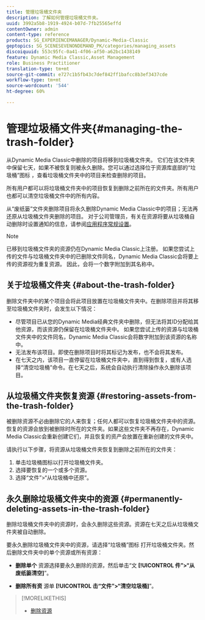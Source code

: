 ```yaml
---
title: 管理垃圾桶文件夹
description: 了解如何管理垃圾桶文件夹。
uuid: 3992a5b8-1919-4924-b07d-7fb25565effd
contentOwner: admin
content-type: reference
products: SG_EXPERIENCEMANAGER/Dynamic-Media-Classic
geptopics: SG_SCENESEVENONDEMAND_PK/categories/managing_assets
discoiquuid: 553c95fc-0a41-4f06-af50-a62bc1438149
feature: Dynamic Media Classic,Asset Management
role: Business Practitioner
translation-type: tm+mt
source-git-commit: e727c1b5fb43c7def842ff1bafcc8b3ef3437cde
workflow-type: tm+mt
source-wordcount: '544'
ht-degree: 60%

---
```



# 管理垃圾桶文件夹{#managing-the-trash-folder}

从Dynamic Media Classic中删除的项目将移到垃圾桶文件夹。 它们在该文件夹中保留七天，如果不被恢复则被永久删除。您可以通过选择位于资源库底部的“垃圾桶”图标 ，查看垃圾桶文件夹中的项目来检查删除的项目。

所有用户都可以将垃圾桶文件夹中的项目恢复到删除之前所在的文件夹。所有用户也都可以清空垃圾桶文件中的所有内容。

从“废纸篓”文件夹删除项目将永久删除Dynamic Media Classic中的项目；无法再还原从垃圾桶文件夹删除的项目。 对于公司管理员，有关在资源将要从垃圾桶自动删除时设置通知的信息，请参阅[应用程序常规设置](application-setup.md#general_settings)。

>[!NOTE]
>
>已移到垃圾桶文件夹的资源仍在Dynamic Media Classic上注册。 如果您尝试上传的文件与垃圾桶文件夹中的已删除文件同名，Dynamic Media Classic会将要上传的资源视为重复资源。 因此，会将一个数字附加到其名称中。

## 关于垃圾桶文件夹 {#about-the-trash-folder}

删除文件夹中的某个项目会将此项目放置在垃圾桶文件夹中。在删除项目并将其移至垃圾桶文件夹时，会发生以下情况：

* 尽管项目已从您的Dynamic Media经典文件夹中删除，但无法将其ID分配给其他资源，而该资源仍保留在垃圾桶文件夹中。 如果您尝试上传的资源与垃圾桶文件夹中的文件同名，Dynamic Media Classic会将数字附加到该资源的名称中。
* 无法发布该项目。即使在删除项目时将其标记为发布，也不会将其发布。
* 在七天之内，该项目一直停留在垃圾桶文件夹中，直到得到恢复，或有人选择“清空垃圾桶”命令。在七天之后，系统会自动执行清除操作永久删除该项目。

## 从垃圾桶文件夹恢复资源 {#restoring-assets-from-the-trash-folder}

被删除资源不必由删除它的人来恢复；任何人都可以恢复垃圾桶文件夹中的资源。恢复的资源会放到被删除时所在的文件夹。如果这些文件夹不再存在，Dynamic Media Classic会重新创建它们，并且恢复的资产会放置在重新创建的文件夹中。

请执行以下步骤，将资源从垃圾桶文件夹恢复到删除之前所在的文件夹：

1. 单击垃圾桶图标以打开垃圾桶文件夹。
1. 选择要恢复的一个或多个资源。
1. 选择“文件”>“从垃圾桶中还原”。

## 永久删除垃圾桶文件夹中的资源  {#permanently-deleting-assets-in-the-trash-folder}

删除垃圾桶文件夹中的资源时，会永久删除这些资源。资源在七天之后从垃圾桶文件夹被自动删除。

要永久删除垃圾桶文件夹中的资源，请选择“垃圾桶”图标  打开垃圾桶文件夹。然后删除文件夹中的单个资源或所有资源：

* **删除单个** 资源选择要永久删除的资源，然后单击“文 **[!UICONTROL 件”>“从废纸篓清空]**”。

* **删除所有资** 源单 **[!UICONTROL 击“文件”>“清空垃圾桶]**”。

>[!MORELIKETHIS]
>
>* [删除资源](moving-renaming-deleting-assets.md#delete_assets)

